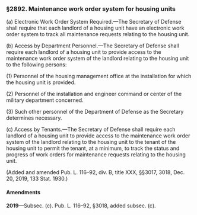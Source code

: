 ### §2892. Maintenance work order system for housing units ###

(a) Electronic Work Order System Required.—The Secretary of Defense shall require that each landlord of a housing unit have an electronic work order system to track all maintenance requests relating to the housing unit.

(b) Access by Department Personnel.—The Secretary of Defense shall require each landlord of a housing unit to provide access to the maintenance work order system of the landlord relating to the housing unit to the following persons:

(1) Personnel of the housing management office at the installation for which the housing unit is provided.

(2) Personnel of the installation and engineer command or center of the military department concerned.

(3) Such other personnel of the Department of Defense as the Secretary determines necessary.

(c) Access by Tenants.—The Secretary of Defense shall require each landlord of a housing unit to provide access to the maintenance work order system of the landlord relating to the housing unit to the tenant of the housing unit to permit the tenant, at a minimum, to track the status and progress of work orders for maintenance requests relating to the housing unit.

(Added and amended Pub. L. 116–92, div. B, title XXX, §§3017, 3018, Dec. 20, 2019, 133 Stat. 1930.)

#### Amendments ####

**2019**—Subsec. (c). Pub. L. 116–92, §3018, added subsec. (c).